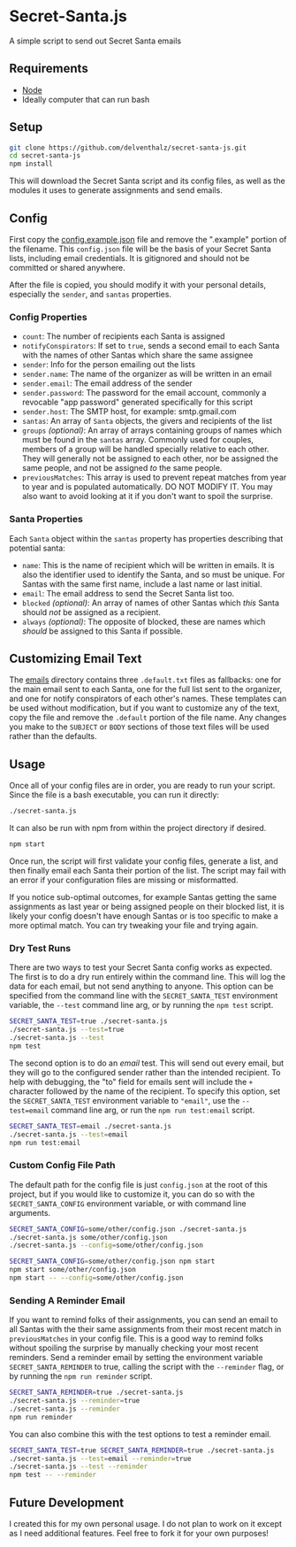 # Secret-Santa.js

A simple script to send out Secret Santa emails

## Requirements

- [Node](https://nodejs.org/)
- Ideally computer that can run bash

## Setup

```bash
git clone https://github.com/delventhalz/secret-santa-js.git
cd secret-santa-js
npm install
```

This will download the Secret Santa script and its config files, as well as the
modules it uses to generate assignments and send emails.

## Config

First copy the [config.example.json](./config.example.json) file and remove the
".example" portion of the filename. This `config.json` file will be the basis
of your Secret Santa lists, including email credentials. It is gitignored and
should not be committed or shared anywhere.

After the file is copied, you should modify it with your personal details,
especially the `sender`, and `santas` properties.

### Config Properties

- `count`: The number of recipients each Santa is assigned
- `notifyConspirators`: If set to `true`, sends a second email to each Santa
  with the names of other Santas which share the same assignee
- `sender`: Info for the person emailing out the lists
- `sender.name`: The name of the organizer as will be written in an email
- `sender.email`: The email address of the sender
- `sender.password`: The password for the email account, commonly a revocable
  "app password" generated specifically for this script
- `sender.host`: The SMTP host, for example: smtp.gmail.com
- `santas`: An array of `Santa` objects, the givers and recipients of the list
- `groups` _(optional)_: An array of arrays containing groups of names which
  must be found in the `santas` array. Commonly used for couples, members of a
  group will be handled specially relative to each other. They will generally
  not be assigned to each other, nor be assigned the same people, and not be
  assigned _to_ the same people.
- `previousMatches`: This array is used to prevent repeat matches from year to
  year and is populated automatically. DO NOT MODIFY IT. You may also want to
  avoid looking at it if you don't want to spoil the surprise.

### Santa Properties

Each `Santa` object within the `santas` property has properties describing that
potential santa:

- `name`: This is the name of recipient which will be written in emails. It is
  also the identifier used to identify the Santa, and so must be unique. For
  Santas with the same first name, include a last name or last initial.
- `email`: The email address to send the Secret Santa list too.
- `blocked` _(optional)_: An array of names of other Santas which _this_ Santa
  should _not_ be assigned as a recipient.
- `always` _(optional)_: The opposite of blocked, these are names which _should_
  be assigned to this Santa if possible.

## Customizing Email Text

The [emails](./emails) directory contains three `.default.txt` files as
fallbacks: one for the main email sent to each Santa, one for the full list sent
to the organizer, and one for notify conspirators of each other's names. These
templates can be used without modification, but if you want to customize any of
the text, copy the file and remove the `.default` portion of the file name. Any
changes you make to the `SUBJECT` or `BODY` sections of those text files will be
used rather than the defaults.

## Usage

Once all of your config files are in order, you are ready to run your script.
Since the file is a bash executable, you can run it directly:

```bash
./secret-santa.js
```

It can also be run with npm from within the project directory if desired.

```bash
npm start
```

Once run, the script will first validate your config files, generate a list,
and then finally email each Santa their portion of the list. The script may fail
with an error if your configuration files are missing or misformatted.

If you notice sub-optimal outcomes, for example Santas getting the same
assignments as last year or being assigned people on their blocked list, it is
likely your config doesn't have enough Santas or is too specific to make a more
optimal match. You can try tweaking your file and trying again.

### Dry Test Runs

There are two ways to test your Secret Santa config works as expected. The first
is to do a dry run entirely within the command line. This will log the data for
each email, but not send anything to anyone. This option can be specified from
the command line with the `SECRET_SANTA_TEST` environment variable, the `--test`
command line arg, or by running the `npm test` script.

```bash
SECRET_SANTA_TEST=true ./secret-santa.js
./secret-santa.js --test=true
./secret-santa.js --test
npm test
```

The second option is to do an _email_ test. This will send out every email, but
they will go to the configured sender rather than the intended recipient. To
help with debugging, the "to" field for emails sent will include the `+`
character followed by the name of the recipient. To specify this option, set the
`SECRET_SANTA_TEST` environment variable to `"email"`, use the `--test=email`
command line arg, or run the `npm run test:email` script.

```bash
SECRET_SANTA_TEST=email ./secret-santa.js
./secret-santa.js --test=email
npm run test:email
```

### Custom Config File Path

The default path for the config file is just `config.json` at the root of this
project, but if you would like to customize it, you can do so with the
`SECRET_SANTA_CONFIG` environment variable, or with command line arguments.

```bash
SECRET_SANTA_CONFIG=some/other/config.json ./secret-santa.js
./secret-santa.js some/other/config.json
./secret-santa.js --config=some/other/config.json

SECRET_SANTA_CONFIG=some/other/config.json npm start
npm start some/other/config.json
npm start -- --config=some/other/config.json
```

### Sending A Reminder Email

If you want to remind folks of their assignments, you can send an email to all
Santas with the their same assignments from their most recent match in
`previousMatches` in your config file. This is a good way to remind folks
without spoiling the surprise by manually checking your most recent reminders.
Send a reminder email by setting the environment variable
`SECRET_SANTA_REMINDER` to true, calling the script with the `--reminder` flag,
or by running the `npm run reminder` script.

```bash
SECRET_SANTA_REMINDER=true ./secret-santa.js
./secret-santa.js --reminder=true
./secret-santa.js --reminder
npm run reminder
```

You can also combine this with the test options to test a reminder email.

```bash
SECRET_SANTA_TEST=true SECRET_SANTA_REMINDER=true ./secret-santa.js
./secret-santa.js --test=email --reminder=true
./secret-santa.js --test --reminder
npm test -- --reminder
```

## Future Development

I created this for my own personal usage. I do not plan to work on it except as
I need additional features. Feel free to fork it for your own purposes!
